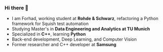 ### Hi there 👋
- I am Forhad, working student at **Rohde & Schwarz**, refactoring a Python framework for Squish test automation
- Studying Master's in **Data Engineering and Analytics at TU Munich**
- Specialized in **C++**, learning **Python**
- Back-end development, Deep Learning, and Computer Vision
- Former researcher and C++ developer at **Samsung**
